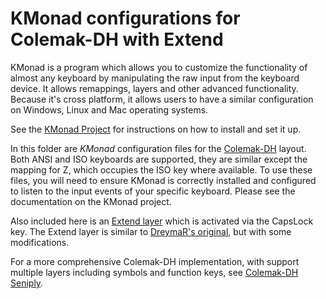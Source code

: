 
KMonad configurations for Colemak-DH with Extend
================================================

KMonad is a program which allows you to customize the functionality of almost any keyboard by manipulating the raw input from the keyboard device. It allows remappings, layers and other advanced functionality. Because it's cross platform, it allows users to have a similar configuration on Windows, Linux and Mac operating systems.

See the [KMonad Project](https://github.com/david-janssen/kmonad) for instructions on how to install and set it up.

In this folder are _KMonad_ configuration files for the [Colemak-DH](https://colemakmods.github.io/mod-dh/) layout. Both ANSI and ISO keyboards are supported, they are similar except the mapping for Z, which occupies the ISO key where available. To use these files, you will need to ensure KMonad is correctly installed and configured to listen to the input events of your specific keyboard. Please see the documentation on the KMonad project.

Also included here is an [Extend layer](https://colemakmods.github.io/ergonomic-mods/extend.html) which is activated via the CapsLock key. The Extend layer is similar to [DreymaR's original](https://forum.colemak.com/topic/2014-extend-extra-extreme/), but with some modifications.

For a more comprehensive Colemak-DH implementation, with support multiple layers including symbols and function keys, see [Colemak-DH Seniply](https://stevep99.github.io/seniply/).
